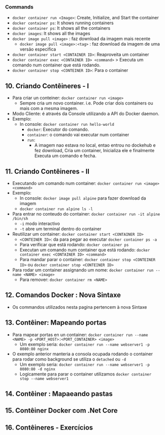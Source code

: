 ### Commands
- `docker container run <Image>`: Create, Initialize, and Start the container
- `docker container ps`: It shows running containers
- `docker container ps`: It shows all the containers
- `docker images`: It shows all the images
- `docker image pull <image>` : faz download da imagem mais recente
  - `docker image pull <image>:<tag>` : faz download da imagem de uma versão especifica
- `docker container start <CONTAINER ID>`: Reaproveita um container
- `docker container exec <CONTAINER ID> <command>` > Executa um comando num container que está rodando.
- `docker container stop <CONTEINER ID>`: Para o container

## 10. Criando Contêineres - I
- Para criar un conteiner: `docker container run <image>`
  - Sempre cria um novo container. i.e. Pode criar dois containers ou mais com a mesma imagem.
- Modo Cliente: é através da Console utilizando a API do Docker daemon.
- Exemplo:
  - In console: `docker container run hello-world`
    - `docker`: Executor do comando.
    - `container`: o comando vai executar num container
    - `run`:
      - A imagem nao estava no local, entao entrou no dockehub e fez download, Cria um container, Inicializa ele e finalmente Executa um comando e fecha.


## 11. Criando Contêineres - II
- Executando um comando num container: `docker container run <image> <command>`
- Exemplo:
  - In console: `docker image pull alpine` para fazer download da imagem
  - `docker container run alpine ls -l`
- Para entrar no conteudo do container: `docker container run -it alpine /bin/sh`
  - `-i` modo interactivo
  - `-t` abre um terminal dentro do container
- Reutilizar um container: `docker container start <CONTAINER ID>`
  - `<CONTEINER ID>`: da para pegar ao executar `docker container ps -a`
  - Para verificar que está rodando: `docker container ps`
  - Executan um comando num container que está rodando: `docker container exec <CONTAINER ID> <command>` 
  - Para mandar parar o container: `docker container stop <CONTEINER ID>` ou `docker container stop <CONTEINER ID>`
- Para rodar um container assignando um nome: `docker container run --name <NAME> <image>`
  - Para remover: `docker container rm <NAME>`


## 12. Comandos Docker : Nova Sintaxe
- Os commandos utilizados nesta pagina pertencem à nova Sintaxe

## 13. Contêiner: Mapeando portas
- Para mapear portas en un container: `docker container run --name <NAME> -p <PORT_HOST>:<PORT_CONTAINER> <image>`
  - Um exemplo seria: `docker container run --name webserver1 -p 8080:80 nginx`
- O exemplo anterior manteria a consola ocupada rodando o container para rodar como background se utiliza o `detached` ou `-d`
  - Um exemplo seria: `docker container run --name webserver1 -p 8080:80 -d nginx`
  - Logicamente para parar o container utilizamos `docker container stop --name webserver1`

## 14. Contêiner : Mapaeando pastas

## 15. Contêiner Docker com .Net Core

## 16. Contêineres - Exercícios